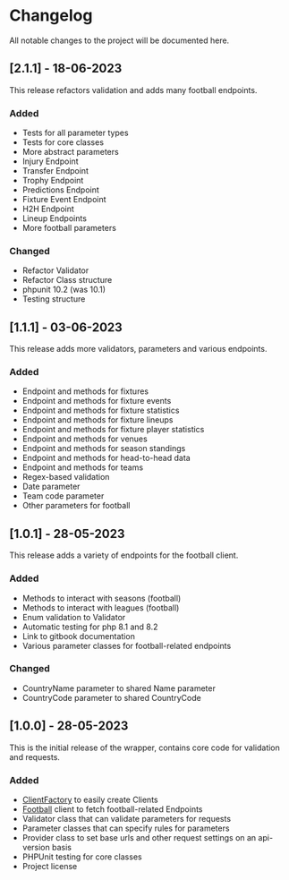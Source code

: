 # Changelog

All notable changes to the project will be documented here.

## [2.1.1] - 18-06-2023

This release refactors validation and adds many football endpoints.

### Added

- Tests for all parameter types
- Tests for core classes
- More abstract parameters
- Injury Endpoint
- Transfer Endpoint
- Trophy Endpoint
- Predictions Endpoint
- Fixture Event Endpoint
- H2H Endpoint
- Lineup Endpoints
- More football parameters

### Changed

- Refactor Validator
- Refactor Class structure
- phpunit 10.2 (was 10.1)
- Testing structure

## [1.1.1] - 03-06-2023

This release adds more validators, parameters and various endpoints.

### Added

- Endpoint and methods for fixtures
- Endpoint and methods for fixture events
- Endpoint and methods for fixture statistics
- Endpoint and methods for fixture lineups
- Endpoint and methods for fixture player statistics
- Endpoint and methods for venues
- Endpoint and methods for season standings
- Endpoint and methods for head-to-head data
- Endpoint and methods for teams
- Regex-based validation
- Date parameter
- Team code parameter
- Other parameters for football

## [1.0.1] - 28-05-2023

This release adds a variety of endpoints for the football client.

### Added

- Methods to interact with seasons (football)
- Methods to interact with leagues (football)
- Enum validation to Validator
- Automatic testing for php 8.1 and 8.2
- Link to gitbook documentation
- Various parameter classes for football-related endpoints

### Changed

- CountryName parameter to shared Name parameter
- CountryCode parameter to shared CountryCode

## [1.0.0] - 28-05-2023

This is the initial release of the wrapper, contains core code for validation and requests.

### Added

- [ClientFactory](https://github.com/Drenth1/api-sports-php/blob/master/src/ClientFactory.php) to easily create Clients
- [Football](https://github.com/Drenth1/api-sports-php/blob/master/src/Clients/Football.php) client to fetch football-related Endpoints
- Validator class that can validate parameters for requests
- Parameter classes that can specify rules for parameters
- Provider class to set base urls and other request settings on an api-version basis
- PHPUnit testing for core classes
- Project license